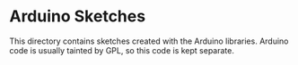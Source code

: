 # Arduino Sketches

This directory contains sketches created with the Arduino libraries.
Arduino code is usually tainted by GPL, so this code is kept separate.
